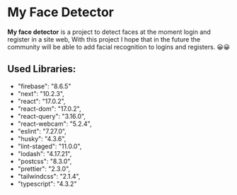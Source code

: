 # My Face Detector
**My face detector** is a project to detect faces at the moment login and register in a site web, With this project I hope that in the future the community will be able to add facial recognition to logins and registers. 😀😀

## Used Libraries:

 *  "firebase": "8.6.5"
 *  "next": "10.2.3",
 *  "react": "17.0.2",
 *  "react-dom": "17.0.2",
 *  "react-query": "3.16.0",
 *  "react-webcam": "5.2.4",
 *  "eslint": "7.27.0",
 *  "husky": "4.3.6",
 *  "lint-staged": "11.0.0",
 *  "lodash": "4.17.21",
 *  "postcss": "8.3.0",
 *  "prettier": "2.3.0",
 *  "tailwindcss": "2.1.4",
 *  "typescript": "4.3.2"